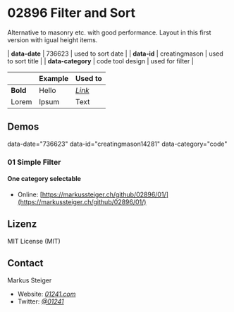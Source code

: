 # 02896 Filter and Sort

Alternative to masonry etc. with good performance. Layout in this first version with igual height items.

| **data-date** | 736623 | used to sort date |
| **data-id** | creatingmason | used to sort title |
| **data-category** | code tool design | used for filter |

|  | Example | Used to |
| :-------- | :-------- | :------------------------- |
| **Bold** | Hello | [_Link_](http://www.01241.com) |
| Lorem | Ipsum | Text |

## Demos

data-date="736623" data-id="creatingmason14281" data-category="code"

### 01 Simple Filter

#### One category selectable

* Online: [https://markussteiger.ch/github/02896/01/](https://markussteiger.ch/github/02896/01/)

## Lizenz

MIT License (MIT)

## Contact

Markus Steiger

* Website: [_01241.com_](http://www.01241.com)
* Twitter: [_@01241_](https://twitter.com/01241)

